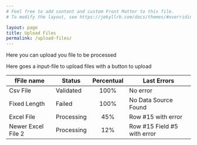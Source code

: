 ```yaml
---
# Feel free to add content and custom Front Matter to this file.
# To modify the layout, see https://jekyllrb.com/docs/themes/#overriding-theme-defaults

layout: page
title: Upload Files
permalink: /upload-files/
---
```


Here you can upload you file to be processed

Here goes a input-file to upload files with a button to upload

| fFile name         | Status         | Percentual    | Last Errors                 |
| ------------------ | -------------- | :-----------: | --------------------------- |
| Csv File           | Validated      | 100%          | No error                    |
| Fixed Length       | Failed         | 100%          | No Data Source Found        |
| Excel File         | Processing     |  45%          | Row #15 with error          |
| Newer Excel File 2 | Processing     |  12%          | Row #15 Field #5 with error |